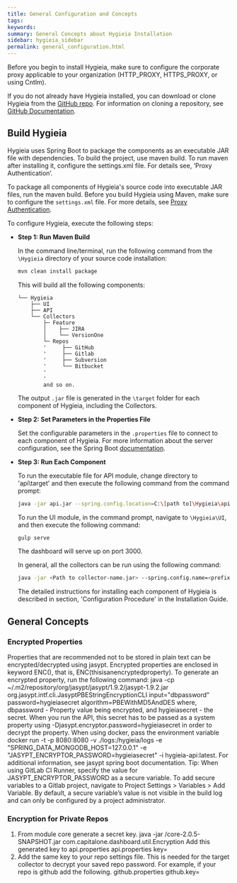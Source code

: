 ```yaml
---
title: General Configuration and Concepts
tags:
keywords:
summary: General Concepts about Hygieia Installation
sidebar: hygieia_sidebar
permalink: general_configuration.html
---
```


Before you begin to install Hygieia, make sure to configure the corporate proxy applicable to your organization (HTTP_PROXY, HTTPS_PROXY, or using Cntlm).

If you do not already have Hygieia installed, you can download or clone Hygieia from the [GitHub repo](https://github.com/capitalone/Hygieia). For information on cloning a repository, see [GitHub Documentation](https://help.github.com/articles/cloning-a-repository/).
 
## Build Hygieia

Hygieia uses Spring Boot to package the components as an executable JAR file with dependencies. To build the project, use maven build. To run maven after installing it, configure the settings.xml file. For details see, ‘Proxy Authentication’.

To package all components of Hygieia's source code into executable JAR files, run the maven build. Before you build Hygieia using Maven, make sure to configure the `settings.xml` file. For more details, see [Proxy Authentication](proxyauthentication.md). 

To configure Hygieia, execute the following steps:

*	**Step 1: Run Maven Build**

	In the command line/terminal, run the following command from the `\Hygieia` directory of your source code installation:
	 
	```bash
	mvn clean install package
	```

	This will build all the following components:

	~~~
	└── Hygieia
		├── UI
		├── API
		└── Collectors
			├─ Feature
			│    ├── JIRA
			│    └── VersionOne
			└─ Repos
			'     ├── GitHub
			'     ├── Gitlab
			'     ├── Subversion 
			'     └── Bitbucket
			'
			'
			and so on. 		   
	~~~

	The output `.jar` file is generated in the `\target` folder for each component of Hygieia, including the Collectors.

*	**Step 2: Set Parameters in the Properties File**
	
	Set the configurable parameters in the `.properties` file to connect to each component of Hygieia. For more information about the server configuration, see the Spring Boot [documentation](http://docs.spring.io/spring-boot/docs/current-SNAPSHOT/reference/htmlsingle/#boot-features-external-config-application-property-files).

*	**Step 3: Run Each Component**

	To run the executable file for API module, change directory to 'api\target' and then execute the following command from the command prompt:

	```bash
	java -jar api.jar --spring.config.location=C:\[path to]\Hygieia\api\dashboard.properties -Djasypt.encryptor.password=hygieiasecret
	```
	
	To run the UI module, in the command prompt, navigate to `\Hygieia\UI`, and then execute the following command:

	```bash
	gulp serve
	```
	
	The dashboard will serve up on port 3000.
	
	In general, all the collectors can be run using the following command:
	
	```bash
	java -jar <Path to collector-name.jar> --spring.config.name=<prefix for properties> --spring.config.location=<path to properties file location>
	```
	
	The detailed instructions for installing each component of Hygieia is described in section, 'Configuration Procedure' in the Installation Guide.
	
## General Concepts

### Encrypted Properties

Properties that are recommended not to be stored in plain text can be encrypted/decrypted using jasypt. Encrypted properties are enclosed in keyword ENC(), that is, ENC(thisisanencryptedproperty).
To generate an encrypted property, run the following command:
java -cp ~/.m2/repository/org/jasypt/jasypt/1.9.2/jasypt-1.9.2.jar  org.jasypt.intf.cli.JasyptPBEStringEncryptionCLI input="dbpassword" password=hygieiasecret algorithm=PBEWithMD5AndDES
where,	
dbpassword - Property value being encrypted, and 
hygieiasecret - the secret.
When you run the API, this secret has to be passed as a system property using -Djasypt.encryptor.password=hygieiasecret in order to decrypt the property.
When using docker, pass the environment variable docker run -t -p 8080:8080 -v ./logs:/hygieia/logs -e "SPRING_DATA_MONGODB_HOST=127.0.0.1" -e "JASYPT_ENCRYPTOR_PASSWORD=hygieiasecret" -i hygieia-api:latest.
For additional information, see jasypt spring boot documentation.
Tip: When using GitLab CI Runner, specify the value for JASYPT_ENCRYPTOR_PASSWORD as a secure variable. To add secure variables to a Gitlab project, navigate to Project Settings > Variables > Add Variable.
By default, a secure variable’s value is not visible in the build log and can only be configured by a project administrator.

### Encryption for Private Repos

1.	From module core generate a secret key.
java -jar <path-to-jar>/core-2.0.5-SNAPSHOT.jar com.capitalone.dashboard.util.Encryption
Add this generated key to api.properties
api.properties
key=<your-generated-key>
2.	Add the same key to your repo settings file. This is needed for the target collector to decrypt your saved repo password. For example, if your repo is github add the following.
github.properties
github.key=<your-generated-key>

